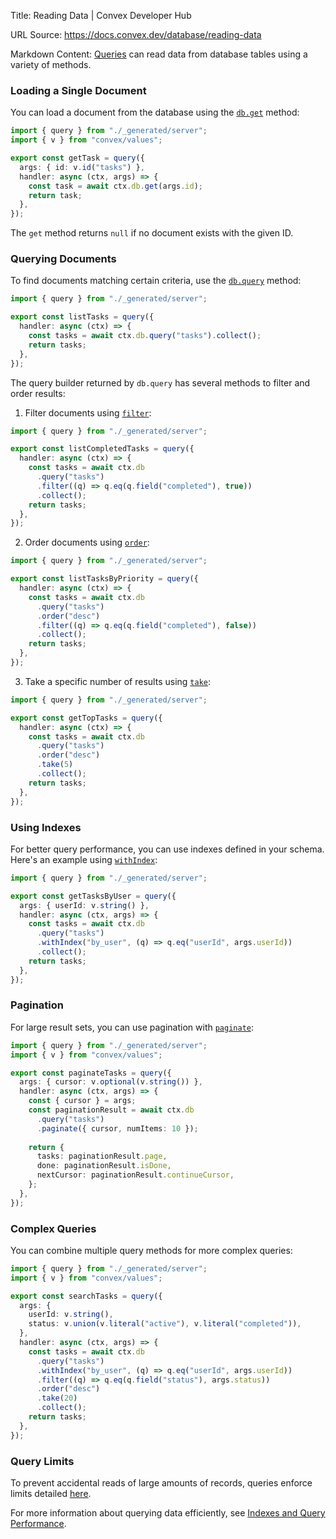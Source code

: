 Title: Reading Data | Convex Developer Hub

URL Source: https://docs.convex.dev/database/reading-data

Markdown Content:
[Queries](https://docs.convex.dev/functions/query-functions) can read data from database tables using a variety of methods.

### Loading a Single Document

You can load a document from the database using the [`db.get`](https://docs.convex.dev/api/interfaces/server.GenericDatabaseReader#get) method:

```typescript
import { query } from "./_generated/server";
import { v } from "convex/values";

export const getTask = query({
  args: { id: v.id("tasks") },
  handler: async (ctx, args) => {
    const task = await ctx.db.get(args.id);
    return task;
  },
});
```

The `get` method returns `null` if no document exists with the given ID.

### Querying Documents

To find documents matching certain criteria, use the [`db.query`](https://docs.convex.dev/api/interfaces/server.GenericDatabaseReader#query) method:

```typescript
import { query } from "./_generated/server";

export const listTasks = query({
  handler: async (ctx) => {
    const tasks = await ctx.db.query("tasks").collect();
    return tasks;
  },
});
```

The query builder returned by `db.query` has several methods to filter and order results:

1. Filter documents using [`filter`](https://docs.convex.dev/api/interfaces/server.GenericReader#filter):

```typescript
import { query } from "./_generated/server";

export const listCompletedTasks = query({
  handler: async (ctx) => {
    const tasks = await ctx.db
      .query("tasks")
      .filter((q) => q.eq(q.field("completed"), true))
      .collect();
    return tasks;
  },
});
```

2. Order documents using [`order`](https://docs.convex.dev/api/interfaces/server.GenericReader#order):

```typescript
import { query } from "./_generated/server";

export const listTasksByPriority = query({
  handler: async (ctx) => {
    const tasks = await ctx.db
      .query("tasks")
      .order("desc")
      .filter((q) => q.eq(q.field("completed"), false))
      .collect();
    return tasks;
  },
});
```

3. Take a specific number of results using [`take`](https://docs.convex.dev/api/interfaces/server.GenericReader#take):

```typescript
import { query } from "./_generated/server";

export const getTopTasks = query({
  handler: async (ctx) => {
    const tasks = await ctx.db
      .query("tasks")
      .order("desc")
      .take(5)
      .collect();
    return tasks;
  },
});
```

### Using Indexes

For better query performance, you can use indexes defined in your schema. Here's an example using [`withIndex`](https://docs.convex.dev/api/interfaces/server.GenericReader#withindex):

```typescript
import { query } from "./_generated/server";

export const getTasksByUser = query({
  args: { userId: v.string() },
  handler: async (ctx, args) => {
    const tasks = await ctx.db
      .query("tasks")
      .withIndex("by_user", (q) => q.eq("userId", args.userId))
      .collect();
    return tasks;
  },
});
```

### Pagination

For large result sets, you can use pagination with [`paginate`](https://docs.convex.dev/api/interfaces/server.GenericReader#paginate):

```typescript
import { query } from "./_generated/server";
import { v } from "convex/values";

export const paginateTasks = query({
  args: { cursor: v.optional(v.string()) },
  handler: async (ctx, args) => {
    const { cursor } = args;
    const paginationResult = await ctx.db
      .query("tasks")
      .paginate({ cursor, numItems: 10 });
    
    return {
      tasks: paginationResult.page,
      done: paginationResult.isDone,
      nextCursor: paginationResult.continueCursor,
    };
  },
});
```

### Complex Queries

You can combine multiple query methods for more complex queries:

```typescript
import { query } from "./_generated/server";
import { v } from "convex/values";

export const searchTasks = query({
  args: {
    userId: v.string(),
    status: v.union(v.literal("active"), v.literal("completed")),
  },
  handler: async (ctx, args) => {
    const tasks = await ctx.db
      .query("tasks")
      .withIndex("by_user", (q) => q.eq("userId", args.userId))
      .filter((q) => q.eq(q.field("status"), args.status))
      .order("desc")
      .take(20)
      .collect();
    return tasks;
  },
});
```

### Query Limits

To prevent accidental reads of large amounts of records, queries enforce limits detailed [here](https://docs.convex.dev/production/state/limits#transactions).

For more information about querying data efficiently, see [Indexes and Query Performance](https://docs.convex.dev/database/indexes/indexes-and-query-perf).